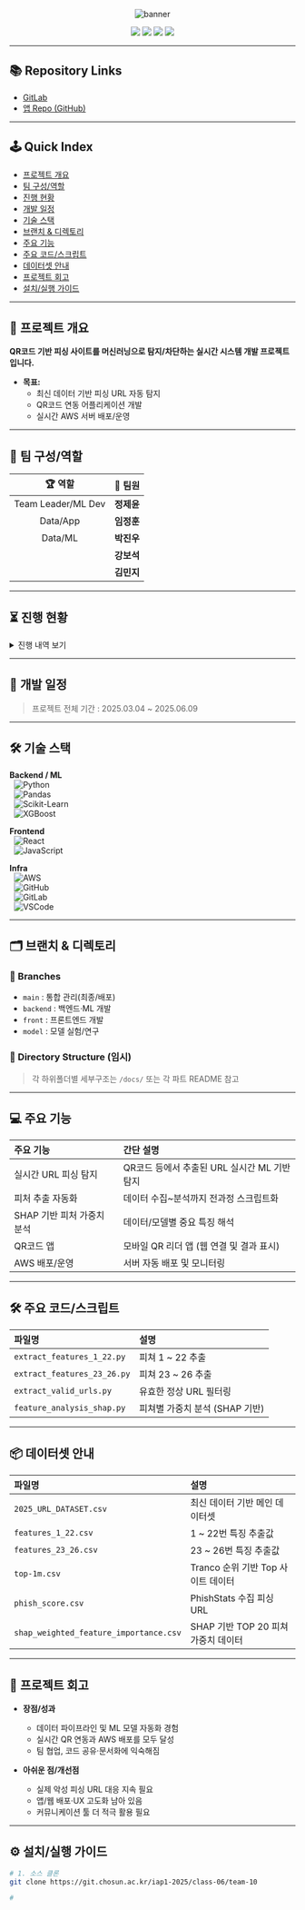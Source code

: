 <!-- 상단 배너 -->
<p align="center">
  <img src="https://capsule-render.vercel.app/api?type=waving&color=gradient&height=160&section=header&text=조선대학교%20산학프로젝트1-10조&fontSize=36&fontAlignY=35&desc=QR%20Code%20Phishing%20Detection%20System&descAlign=60&descAlignY=52&descSize=22" alt="banner"/>
</p>


<p align="center">
  <img src="https://img.shields.io/badge/Phishing%20QR%20Detection-Active-green?style=flat-square"/>
  <img src="https://img.shields.io/badge/Last_Update-2025.06.05-blue?style=flat-square"/>
  <img src="https://img.shields.io/badge/ML-Python-orange?style=flat-square"/>
  <img src="https://img.shields.io/badge/AWS-Deploy-informational?style=flat-square"/>
</p>

---

## 📚 Repository Links

- [GitLab](https://git.chosun.ac.kr/iap1-2025/class-06/team-10)
- [앱 Repo (GitHub)](https://github.com/TEAMPROJECTAPT/app)

---

## 🕹️ Quick Index

- [프로젝트 개요](#프로젝트-개요)
- [팀 구성/역할](#팀-구성역할)
- [진행 현황](#진행-현황)
- [개발 일정](#개발-일정)
- [기술 스택](#기술-스택)
- [브랜치 & 디렉토리](#브랜치--디렉토리)
- [주요 기능](#주요-기능)
- [주요 코드/스크립트](#주요-코드스크립트)
- [데이터셋 안내](#데이터셋-안내)
- [프로젝트 회고](#프로젝트-회고)
- [설치/실행 가이드](#설치실행-가이드)

---

## 📝 프로젝트 개요

**QR코드 기반 피싱 사이트를 머신러닝으로 탐지/차단하는 실시간 시스템 개발 프로젝트입니다.**

- **목표:**  
  - 최신 데이터 기반 피싱 URL 자동 탐지  
  - QR코드 연동 어플리케이션 개발  
  - 실시간 AWS 서버 배포/운영

---

## 👥 팀 구성/역할

<div align="center">

| 🏆 역할          | 🙋‍ 팀원              |
|:----------------:|:---------------------|
| Team Leader/ML Dev     | **정제윤**            |
| Data/App   | **임정훈**            |
| Data/ML  | **박진우**            |
|       | **강보석**            |
|       | **김민지**            |

</div>

---

## ⏳ 진행 현황

<details>
<summary>진행 내역 보기</summary>

| 📅 날짜         | 🟢 완료             | 🟡 진행중/계획      |
|:---------------:|:-------------------|:-------------------|
| 2025.04~06      | 최신 데이터 수집/정제<br>특징 추출 함수 구현<br>`2025_URL_DATASET` 완성<br>모델 성능 비교/최적화<br>QR앱 개발<br>AWS 서버 구축|  |

</details>

---

## 📅 개발 일정

> 프로젝트 전체 기간 : 2025.03.04 ~ 2025.06.09

---

## 🛠️ 기술 스택

**Backend / ML**  
&nbsp;&nbsp;![Python](https://img.shields.io/badge/Python-3776AB?style=for-the-badge&logo=python&logoColor=white)  
&nbsp;&nbsp;![Pandas](https://img.shields.io/badge/Pandas-150458?style=for-the-badge&logo=pandas&logoColor=white)  
&nbsp;&nbsp;![Scikit-Learn](https://img.shields.io/badge/Scikit--Learn-F7931E?style=for-the-badge&logo=scikit-learn&logoColor=white)  
&nbsp;&nbsp;![XGBoost](https://img.shields.io/badge/XGBoost-EC6B23?style=for-the-badge&logo=xgboost&logoColor=white)  

**Frontend**  
&nbsp;&nbsp;![React](https://img.shields.io/badge/React-61DAFB?style=for-the-badge&logo=react&logoColor=black)  
&nbsp;&nbsp;![JavaScript](https://img.shields.io/badge/JavaScript-F7DF1E?style=for-the-badge&logo=javascript&logoColor=black)  

**Infra**  
&nbsp;&nbsp;![AWS](https://img.shields.io/badge/AWS-FF9900?style=for-the-badge&logo=amazonaws&logoColor=white)  
&nbsp;&nbsp;![GitHub](https://img.shields.io/badge/GitHub-181717?style=for-the-badge&logo=github&logoColor=white)  
&nbsp;&nbsp;![GitLab](https://img.shields.io/badge/GitLab-FCA121?style=for-the-badge&logo=gitlab&logoColor=white)  
&nbsp;&nbsp;![VSCode](https://img.shields.io/badge/VS%20Code-0078d7?style=for-the-badge&logo=visual-studio-code&logoColor=white)  

---

## 🗂️ 브랜치 & 디렉토리

### 🔀 Branches

- `main` : 통합 관리(최종/배포)
- `backend` : 백엔드·ML 개발
- `front` : 프론트엔드 개발
- `model` : 모델 실험/연구

### 📁 Directory Structure (임시)


> 각 하위폴더별 세부구조는 `/docs/` 또는 각 파트 README 참고

---

## 💻 주요 기능

| 주요 기능                    | 간단 설명                                          |
|:----------------------------|:--------------------------------------------------|
| 실시간 URL 피싱 탐지         | QR코드 등에서 추출된 URL 실시간 ML 기반 탐지        |
| 피처 추출 자동화             | 데이터 수집~분석까지 전과정 스크립트화             |
| SHAP 기반 피처 가중치 분석   | 데이터/모델별 중요 특징 해석                        |
| QR코드 앱                    | 모바일 QR 리더 앱 (웹 연결 및 결과 표시)           |
| AWS 배포/운영                | 서버 자동 배포 및 모니터링                          |

---

## 🛠️ 주요 코드/스크립트

| 파일명                         | 설명                                      |
|:-------------------------------|:------------------------------------------|
| `extract_features_1_22.py`     | 피쳐 1 ~ 22 추출                          |
| `extract_features_23_26.py`    | 피쳐 23 ~ 26 추출                         |
| `extract_valid_urls.py`        | 유효한 정상 URL 필터링                    |
| `feature_analysis_shap.py`     | 피쳐별 가중치 분석 (SHAP 기반)            |

---

## 📦 데이터셋 안내

| 파일명                             | 설명                                       |
|:-----------------------------------|:-------------------------------------------|
| `2025_URL_DATASET.csv`             | 최신 데이터 기반 메인 데이터셋              |
| `features_1_22.csv`                | 1 ~ 22번 특징 추출값                        |
| `features_23_26.csv`               | 23 ~ 26번 특징 추출값                       |
| `top-1m.csv`                       | Tranco 순위 기반 Top 사이트 데이터           |
| `phish_score.csv`                  | PhishStats 수집 피싱 URL                    |
| `shap_weighted_feature_importance.csv` | SHAP 기반 TOP 20 피쳐 가중치 데이터    |

---

## 💭 프로젝트 회고

- **장점/성과**  
  - 데이터 파이프라인 및 ML 모델 자동화 경험  
  - 실시간 QR 연동과 AWS 배포를 모두 달성  
  - 팀 협업, 코드 공유·문서화에 익숙해짐

- **아쉬운 점/개선점**  
  - 실제 악성 피싱 URL 대응 지속 필요  
  - 앱/웹 배포·UX 고도화 남아 있음  
  - 커뮤니케이션 툴 더 적극 활용 필요

---

## ⚙️ 설치/실행 가이드

```bash
# 1. 소스 클론
git clone https://git.chosun.ac.kr/iap1-2025/class-06/team-10

# 

